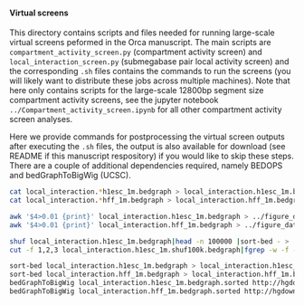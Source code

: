 #### Virtual screens

This directory contains scripts and files needed for running large-scale virtual screens peformed in the Orca manuscript. The main scripts are `compartment_activity_screen.py` (compartment activity screen) and `local_interaction_screen.py` (submegabase pair local activity screen) and the corresponding `.sh` files contains the commands to run the screens (you will likely want to distribute these jobs across multiple machines). Note that here only contains scripts for the large-scale 12800bp segment size compartment activity screens, see the jupyter notebook `../Compartment_activity_screen.ipynb` for all other compartment activity screen analyses.

Here we provide commands for postprocessing the virtual screen outputs after executing the `.sh` files, the output is also available for download (see README if this manuscript respository) if you would like to skip these steps. There are a couple of additional dependencies required, namely BEDOPS and bedGraphToBigWig (UCSC).
```bash
cat local_interaction.*h1esc_1m.bedgraph > local_interaction.h1esc_1m.bedgraph
cat local_interaction.*hff_1m.bedgraph > local_interaction.hff_1m.bedgraph

awk '$4>0.01 {print}' local_interaction.h1esc_1m.bedgraph > ../figure_data/local_interaction.h1esc_1m.0.01.bedgraph
awk '$4>0.01 {print}' local_interaction.hff_1m.bedgraph > ../figure_data/local_interaction.hff_1m.0.01.bedgraph

shuf local_interaction.h1esc_1m.bedgraph|head -n 100000 |sort-bed - > ../figure_data/local_interaction.h1esc_1m.shuf100k.bedgraph
cut -f 1,2,3 local_interaction.h1esc_1m.shuf100k.bedgraph|fgrep -w -f - local_interaction.hff_1m.bedgraph |sort-bed - > ../figure_data/local_interaction.hff_1m.shuf100k.bedgraph

sort-bed local_interaction.h1esc_1m.bedgraph > local_interaction.h1esc_1m.bedgraph.sorted
sort-bed local_interaction.hff_1m.bedgraph > local_interaction.hff_1m.bedgraph.sorted
bedGraphToBigWig local_interaction.h1esc_1m.bedgraph.sorted http://hgdownload.cse.ucsc.edu/goldenPath/hg38/bigZips/hg38.chrom.sizes ../figure_data/local_interaction.h1esc_1m.bedgraph.sorted.bw
bedGraphToBigWig local_interaction.hff_1m.bedgraph.sorted http://hgdownload.cse.ucsc.edu/goldenPath/hg38/bigZips/hg38.chrom.sizes ../figure_data/local_interaction.hff_1m.bedgraph.sorted.bw
```